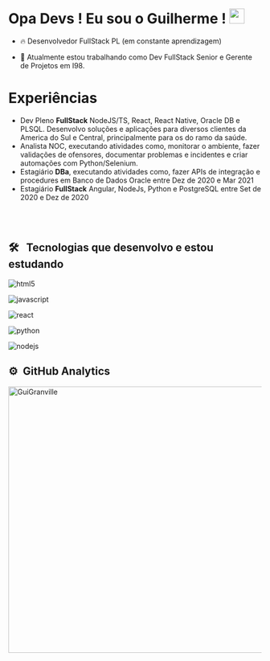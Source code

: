 <h1> Opa Devs ! Eu sou o Guilherme ! <img src="https://raw.githubusercontent.com/kaueMarques/kaueMarques/master/hi.gif" width="30px"></h1>

- 🔥 Desenvolvedor FullStack PL (em constante aprendizagem)

- 🦉 Atualmente estou trabalhando como Dev FullStack Senior e Gerente de Projetos em I98.


<h1> Experiências </h1>

- Dev Pleno <b>FullStack</b> NodeJS/TS, React, React Native, Oracle DB e PLSQL. Desenvolvo soluções e aplicações para diversos clientes da America do Sul e Central, principalmente para os do ramo da saúde.
- Analista NOC, executando atividades como, monitorar o ambiente, fazer validações de ofensores, documentar problemas e incidentes e criar automações com Python/Selenium.
- Estagiário <b>DBa</b>, executando atividades como, fazer APIs de integração e procedures em Banco de Dados Oracle entre Dez de 2020 e Mar 2021
- Estagiário <b>FullStack</b> Angular, NodeJs, Python e PostgreSQL entre Set de 2020 e Dez de 2020




<br><br>

## 🛠 &nbsp; Tecnologias que desenvolvo e estou estudando

<img align="center" alt="html5"
     src="https://img.shields.io/badge/HTML5-E34F26?style=for-the-badge&logo=html5&logoColor=white">
     
<img align="center" alt="javascript"
     src="https://img.shields.io/badge/JavaScript-323330?style=for-the-badge&logo=javascript&logoColor=F7DF1E">
     
<img align="center" alt="react"
     src="https://img.shields.io/badge/React-20232A?style=for-the-badge&logo=react&logoColor=61DAFB">   
     
<img align="center" alt="python"
     src="https://img.shields.io/badge/Python-14354C?style=for-the-badge&logo=python&logoColor=white">     
     
<img align="center" alt="nodejs"
     src="https://img.shields.io/badge/Node.js-43853D?style=for-the-badge&logo=node.js&logoColor=white">    
         
     
## ⚙ &nbsp;GitHub Analytics

<p align="left">
  <img width="530cm" src="https://github-readme-stats.vercel.app/api?username=GuiGranville&show_icons=true&theme=dracula" alt="GuiGranville">
</p>  
